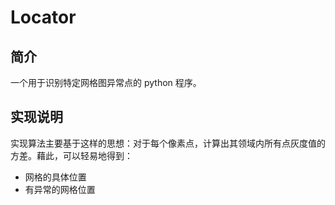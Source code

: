
# Locator

## 简介

一个用于识别特定网格图异常点的 python 程序。

## 实现说明

实现算法主要基于这样的思想：对于每个像素点，计算出其领域内所有点灰度值的方差。藉此，可以轻易地得到：

- 网格的具体位置
- 有异常的网格位置

